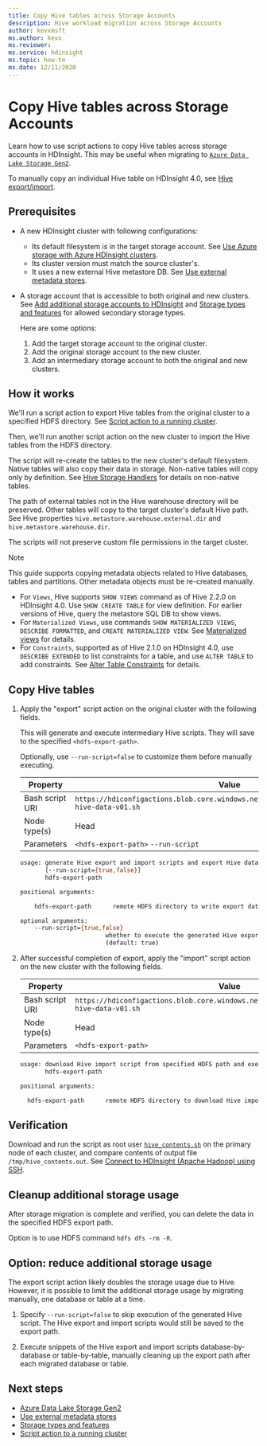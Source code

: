 ```yaml
---
title: Copy Hive tables across Storage Accounts
description: Hive workload migration across Storage Accounts
author: kevxmsft
ms.author: kevx
ms.reviewer: 
ms.service: hdinsight
ms.topic: how-to
ms.date: 12/11/2020
---
```


# Copy Hive tables across Storage Accounts

Learn how to use script actions to copy Hive tables across storage accounts in HDInsight. This may be useful when migrating to [`Azure Data Lake Storage Gen2`](../hdinsight-hadoop-use-data-lake-storage-gen2.md).

To manually copy an individual Hive table on HDInsight 4.0, see [Hive export/import](https://cwiki.apache.org/confluence/display/Hive/LanguageManual+ImportExport).

## Prerequisites

* A new HDInsight cluster with following configurations:
  * Its default filesystem is in the target storage account. See [Use Azure storage with Azure HDInsight clusters](../hdinsight-hadoop-use-blob-storage.md).
  * Its cluster version must match the source cluster's.
  * It uses a new external Hive metastore DB. See [Use external metadata stores](../hdinsight-use-external-metadata-stores.md#select-a-custom-metastore-during-cluster-creation).
* A storage account that is accessible to both original and new clusters. See [Add additional storage accounts to HDInsight](../hdinsight-hadoop-add-storage.md) and [Storage types and features](../hdinsight-hadoop-compare-storage-options.md#storage-types-and-features) for allowed secondary storage types.

    Here are some options:
  1. Add the target storage account to the original cluster.
  2. Add the original storage account to the new cluster.
  3. Add an intermediary storage account to both the original and new clusters.

## How it works

We'll run a script action to export Hive tables from the original cluster to a specified HDFS directory. See [Script action to a running cluster](../hdinsight-hadoop-customize-cluster-linux.md#script-action-to-a-running-cluster).

Then, we'll run another script action on the new cluster to import the Hive tables from the HDFS directory.

The script will re-create the tables to the new cluster's default filesystem. Native tables will also copy their data in storage. Non-native tables will copy only by definition. See [Hive Storage Handlers](https://cwiki.apache.org/confluence/display/Hive/StorageHandlers) for details on non-native tables.

The path of external tables not in the Hive warehouse directory will be preserved. Other tables will copy to the target cluster's default Hive path. See Hive properties `hive.metastore.warehouse.external.dir` and `hive.metastore.warehouse.dir`.

The scripts will not preserve custom file permissions in the target cluster.

> [!NOTE]
>
> This guide supports copying metadata objects related to Hive databases, tables and partitions. Other metadata objects must be re-created manually.
>
> * For `Views`, Hive supports `SHOW VIEWS` command as of Hive 2.2.0 on HDInsight 4.0. Use `SHOW CREATE TABLE` for view definition. For earlier versions of Hive, query the metastore SQL DB to show views.
> * For `Materialized Views`, use commands `SHOW MATERIALIZED VIEWS`, `DESCRIBE FORMATTED`, and `CREATE MATERIALIZED VIEW`. See [Materialized views](https://cwiki.apache.org/confluence/display/Hive/Materialized+views) for details.
> * For `Constraints`, supported as of Hive 2.1.0 on HDInsight 4.0, use `DESCRIBE EXTENDED` to list constraints for a table, and use `ALTER TABLE` to add constraints. See [Alter Table Constraints](https://cwiki.apache.org/confluence/display/Hive/LanguageManual+DDL#LanguageManualDDL-AlterTableConstraints) for details.

## Copy Hive tables

1. Apply the "export" script action on the original cluster with the following fields.

    This will generate and execute intermediary Hive scripts. They will save to the specified `<hdfs-export-path>`.

    Optionally, use `--run-script=false` to customize them before manually executing.

    |Property | Value |
    |---|---|
    |Bash script URI|`https://hdiconfigactions.blob.core.windows.net/linuxhivemigrationv01/export-hive-data-v01.sh`|
    |Node type(s)|Head|
    |Parameters|`<hdfs-export-path>` `--run-script`|

    ```sh
    usage: generate Hive export and import scripts and export Hive data to specified HDFS path
           [--run-script={true,false}]
           hdfs-export-path

    positional arguments:

        hdfs-export-path      remote HDFS directory to write export data to

    optional arguments:
        --run-script={true,false}
                            whether to execute the generated Hive export script
                            (default: true)
    ```

2. After successful completion of export, apply the "import" script action on the new cluster with the following fields.

    |Property | Value |
    |---|---|
    |Bash script URI|`https://hdiconfigactions.blob.core.windows.net/linuxhivemigrationv01/import-hive-data-v01.sh`|
    |Node type(s)|Head|
    |Parameters|`<hdfs-export-path>`|

    ```sh
    usage: download Hive import script from specified HDFS path and execute it
           hdfs-export-path

    positional arguments:

      hdfs-export-path      remote HDFS directory to download Hive import script from

    ```

## Verification

Download and run the script as root user [`hive_contents.sh`](https://hdiconfigactions.blob.core.windows.net/linuxhivemigrationv01/hive_contents.sh) on the primary node of each cluster, and compare contents of output file `/tmp/hive_contents.out`. See [Connect to HDInsight (Apache Hadoop) using SSH](../hdinsight-hadoop-linux-use-ssh-unix.md).

## Cleanup additional storage usage

After storage migration is complete and verified, you can delete the data in the specified HDFS export path.

Option is to use HDFS command `hdfs dfs -rm -R`.

## Option: reduce additional storage usage

The export script action likely doubles the storage usage due to Hive. However, it is possible to limit the additional storage usage by migrating manually, one database or table at a time.

1. Specify `--run-script=false` to skip execution of the generated Hive script. The Hive export and import scripts would still be saved to the export path.

2. Execute snippets of the Hive export and import scripts database-by-database or table-by-table, manually cleaning up the export path after each migrated database or table.

## Next steps

* [Azure Data Lake Storage Gen2](../hdinsight-hadoop-use-data-lake-storage-gen2.md)
* [Use external metadata stores](../hdinsight-use-external-metadata-stores.md#select-a-custom-metastore-during-cluster-creation)
* [Storage types and features](../hdinsight-hadoop-compare-storage-options.md#storage-types-and-features)
* [Script action to a running cluster](../hdinsight-hadoop-customize-cluster-linux.md#script-action-to-a-running-cluster)
